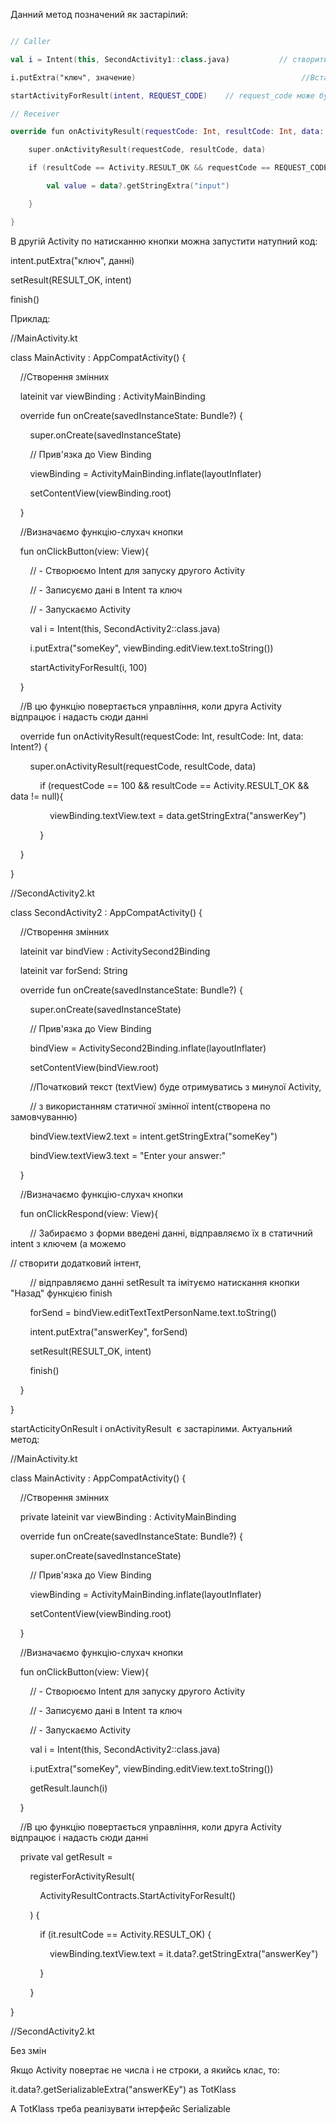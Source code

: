 Данний метод позначений як застарілий:
```kotlin

// Caller  

val i = Intent(this, SecondActivity1::class.java)           // створити посилання Інт 

i.putExtra("ключ", значение)                                     //Вставити в інтент данні які необхідно передати в наступне Activity 

startActivityForResult(intent, REQUEST_CODE)    // request_code може бути будь яким числом, це ІD  

// Receiver  

override fun onActivityResult(requestCode: Int, resultCode: Int, data: Intent?) { 

    super.onActivityResult(requestCode, resultCode, data) 

    if (resultCode == Activity.RESULT_OK && requestCode == REQUEST_CODE) { 

        val value = data?.getStringExtra("input") 

    } 

} 

```



В другій Activity по натисканню кнопки можна запустити натупний код: 

intent.putExtra("ключ", данні) 

setResult(RESULT_OK, intent) 

finish() 

Приклад: 

//MainActivity.kt 

class MainActivity : AppCompatActivity() { 

    //Створення змінних 

    lateinit var viewBinding : ActivityMainBinding 

    override fun onCreate(savedInstanceState: Bundle?) { 

        super.onCreate(savedInstanceState) 

        // Прив'язка до View Binding 

        viewBinding = ActivityMainBinding.inflate(layoutInflater) 

        setContentView(viewBinding.root) 

    } 

    //Визначаємо функцію-слухач кнопки 

    fun onClickButton(view: View){ 

        // - Створюємо Intent для запуску другого Activity 

        // - Записуємо дані в Intent та ключ 

        // - Запускаємо Activity 

        val i = Intent(this, SecondActivity2::class.java) 

        i.putExtra("someKey", viewBinding.editView.text.toString()) 

        startActivityForResult(i, 100) 

    } 

    //В цю функцію повертається управління, коли друга Activity відпрацює і надасть сюди данні 

    override fun onActivityResult(requestCode: Int, resultCode: Int, data: Intent?) { 

        super.onActivityResult(requestCode, resultCode, data) 

            if (requestCode == 100 && resultCode == Activity.RESULT_OK && data != null){ 

                viewBinding.textView.text = data.getStringExtra("answerKey") 

            } 

    } 

} 

//SecondActivity2.kt 

class SecondActivity2 : AppCompatActivity() { 

    //Створення змінних 

    lateinit var bindView : ActivitySecond2Binding 

    lateinit var forSend: String 

    override fun onCreate(savedInstanceState: Bundle?) { 

        super.onCreate(savedInstanceState) 

        // Прив'язка до View Binding 

        bindView = ActivitySecond2Binding.inflate(layoutInflater) 

        setContentView(bindView.root) 

        //Початковий текст (textView) буде отримуватись з минулої Activity, 

        // з використанням статичної змінної intent(створена по замовчуванню) 

        bindView.textView2.text = intent.getStringExtra("someKey") 

        bindView.textView3.text = "Enter your answer:" 

    } 

    //Визначаємо функцію-слухач кнопки 

    fun onClickRespond(view: View){ 

        // Забираємо з форми введені данні, відправляємо їх в статичний intent з ключем (а можемо 

// створити додатковий інтент, 

        // відправляємо данні setResult та імітуємо натискання кнопки "Назад" функцією finish 

        forSend = bindView.editTextTextPersonName.text.toString() 

        intent.putExtra("answerKey", forSend) 

        setResult(RESULT_OK, intent) 

        finish() 

    } 

} 

startActicityOnResult i onActivityResult  є застарілими. Актуальний метод: 

//MainActivity.kt 

class MainActivity : AppCompatActivity() { 

    //Створення змінних 

    private lateinit var viewBinding : ActivityMainBinding 

    override fun onCreate(savedInstanceState: Bundle?) { 

        super.onCreate(savedInstanceState) 

        // Прив'язка до View Binding 

        viewBinding = ActivityMainBinding.inflate(layoutInflater) 

        setContentView(viewBinding.root) 

    } 

    //Визначаємо функцію-слухач кнопки 

    fun onClickButton(view: View){ 

        // - Створюємо Intent для запуску другого Activity 

        // - Записуємо дані в Intent та ключ 

        // - Запускаємо Activity 

        val i = Intent(this, SecondActivity2::class.java) 

        i.putExtra("someKey", viewBinding.editView.text.toString()) 

        getResult.launch(i) 

    } 

    //В цю функцію повертається управління, коли друга Activity відпрацює і надасть сюди данні 

    private val getResult = 

        registerForActivityResult( 

            ActivityResultContracts.StartActivityForResult() 

        ) { 

            if (it.resultCode == Activity.RESULT_OK) { 

                viewBinding.textView.text = it.data?.getStringExtra("answerKey") 

            } 

        } 

} 

//SecondActivity2.kt 

Без змін 

Якщо Activity повертає не числа і не строки, а якийсь клас, то: 

it.data?.getSerializableExtra("answerKEy") as TotKlass 

А TotKlass треба реалізувати інтерфейс Serializable